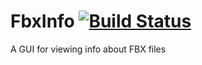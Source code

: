 # FbxInfo [![Build Status](https://travis-ci.org/izrik/FbxInfo.svg)](https://travis-ci.org/izrik/FbxInfo)
A GUI for viewing info about FBX files
